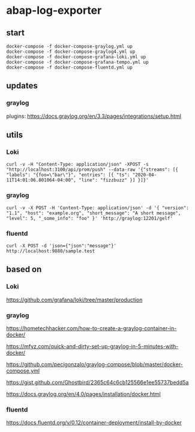 # abap-log-exporter
## start

```
docker-compose -f docker-compose-graylog.yml up
docker-compose -f docker-compose-graylog4.yml up
docker-compose -f docker-compose-grafana-loki.yml up
docker-compose -f docker-compose-grafana-tempo.yml up
docker-compose -f docker-compose-fluentd.yml up
```

## updates

### graylog

plugins: https://docs.graylog.org/en/3.3/pages/integrations/setup.html

## utils

### Loki

```
curl -v -H "Content-Type: application/json" -XPOST -s "http://localhost:3100/api/prom/push" --data-raw '{"streams": [{ "labels": "{foo=\"bar\"}", "entries": [{ "ts": "2020-04-11T14:01:06.801064-04:00", "line": "fizzbuzz" }] }]}'
```

### graylog

```
curl -v -X POST -H 'Content-Type: application/json' -d '{ "version": "1.1", "host": "example.org", "short_message": "A short message", "level": 5, "_some_info": "foo" }' 'http://graylog:12201/gelf'
```
### fluentd

```
curl -X POST -d 'json={"json":"message"}' http://localhost:9880/sample.test
```

## based on

### Loki

https://github.com/grafana/loki/tree/master/production

### graylog

https://hometechhacker.com/how-to-create-a-graylog-container-in-docker/

https://mfyz.com/quick-and-dirty-set-up-graylog-in-5-minutes-with-docker/

https://github.com/pecigonzalo/graylog-compose/blob/master/docker-compose.yml

https://gist.github.com/Ghostbird/2365c64c6cb125566e1ee55737bedd5a

https://docs.graylog.org/en/4.0/pages/installation/docker.html

### fluentd

https://docs.fluentd.org/v/0.12/container-deployment/install-by-docker
